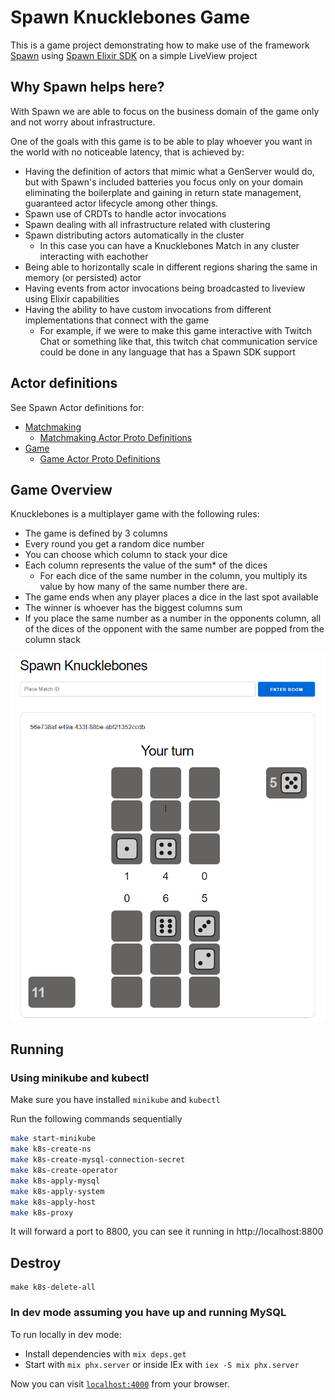 # Spawn Knucklebones Game

This is a game project demonstrating how to make use of the framework [Spawn](https://github.com/eigr/spawn) using [Spawn Elixir SDK](https://github.com/eigr/spawn/tree/main/spawn_sdk/spawn_sdk) on a simple LiveView project

## Why Spawn helps here?

With Spawn we are able to focus on the business domain of the game only and not worry about infrastructure.

One of the goals with this game is to be able to play whoever you want in the world with no noticeable latency, that is achieved by:
  - Having the definition of actors that mimic what a GenServer would do, but with Spawn's included batteries you focus only on your domain eliminating the boilerplate and gaining in return state management, guaranteed actor lifecycle among other things.
  - Spawn use of CRDTs to handle actor invocations
  - Spawn dealing with all infrastructure related with clustering
  - Spawn distributing actors automatically in the cluster
    - In this case you can have a Knucklebones Match in any cluster interacting with eachother
  - Being able to horizontally scale in different regions sharing the same in memory (or persisted) actor
  - Having events from actor invocations being broadcasted to liveview using Elixir capabilities
  - Having the ability to have custom invocations from different implementations that connect with the game
    - For example, if we were to make this game interactive with Twitch Chat or something like that, this twitch chat communication service could be done in any language that has a Spawn SDK support

## Actor definitions

See Spawn Actor definitions for:

  - [Matchmaking](./lib/dice/matchmaking/matchmaking_actor.ex)
    - [Matchmaking Actor Proto Definitions](./priv/protos/matchmaking.proto)
  - [Game](./lib/dice/game/match_actor.ex)
    - [Game Actor Proto Definitions](./priv/protos/game/match.proto)

## Game Overview

Knucklebones is a multiplayer game with the following rules:

- The game is defined by 3 columns
- Every round you get a random dice number
- You can choose which column to stack your dice
- Each column represents the value of the sum* of the dices
  - For each dice of the same number in the column, you multiply its value by how many of the same number there are.
- The game ends when any player places a dice in the last spot available
- The winner is whoever has the biggest columns sum
- If you place the same number as a number in the opponents column, all of the dices of the opponent with the same number are popped from the column stack

![Game Example](./example/running.png)

## Running

### Using minikube and kubectl

Make sure you have installed `minikube` and `kubectl`

Run the following commands sequentially

```BASH
make start-minikube
make k8s-create-ns
make k8s-create-mysql-connection-secret
make k8s-create-operator
make k8s-apply-mysql
make k8s-apply-system 
make k8s-apply-host
make k8s-proxy
```

It will forward a port to 8800, you can see it running in http://localhost:8800

## Destroy

```shell
make k8s-delete-all
```

### In dev mode assuming you have up and running MySQL

To run locally in dev mode:

  * Install dependencies with `mix deps.get`
  * Start with `mix phx.server` or inside IEx with `iex -S mix phx.server`

Now you can visit [`localhost:4000`](http://localhost:4000) from your browser.
